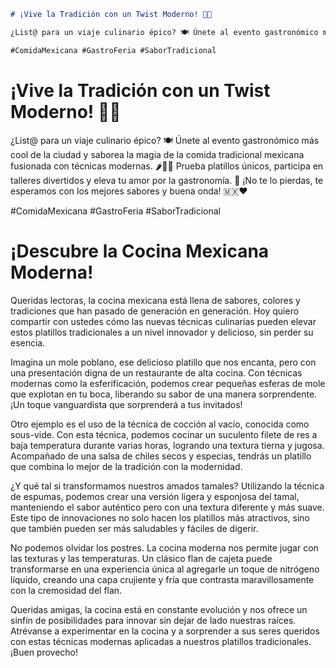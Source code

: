 ```markdown
# ¡Vive la Tradición con un Twist Moderno! 🌮✨

¿List@ para un viaje culinario épico? 🍽️ Únete al evento gastronómico más cool de la ciudad y saborea la magia de la comida tradicional mexicana fusionada con técnicas modernas. 🌶️👨‍🍳 Prueba platillos únicos, participa en talleres divertidos y eleva tu amor por la gastronomía. 🎉 ¡No te lo pierdas, te esperamos con los mejores sabores y buena onda! 🇲🇽❤️

#ComidaMexicana #GastroFeria #SaborTradicional
```

# ¡Vive la Tradición con un Twist Moderno! 🌮✨

¿List@ para un viaje culinario épico? 🍽️ Únete al evento gastronómico más cool de la ciudad y saborea la magia de la comida tradicional mexicana fusionada con técnicas modernas. 🌶️👨‍🍳 Prueba platillos únicos, participa en talleres divertidos y eleva tu amor por la gastronomía. 🎉 ¡No te lo pierdas, te esperamos con los mejores sabores y buena onda! 🇲🇽❤️ 

#ComidaMexicana #GastroFeria #SaborTradicional



# ¡Descubre la Cocina Mexicana Moderna!

Queridas lectoras, la cocina mexicana está llena de sabores, colores y tradiciones que han pasado de generación en generación. Hoy quiero compartir con ustedes cómo las nuevas técnicas culinarias pueden elevar estos platillos tradicionales a un nivel innovador y delicioso, sin perder su esencia.

Imagina un mole poblano, ese delicioso platillo que nos encanta, pero con una presentación digna de un restaurante de alta cocina. Con técnicas modernas como la esferificación, podemos crear pequeñas esferas de mole que explotan en tu boca, liberando su sabor de una manera sorprendente. ¡Un toque vanguardista que sorprenderá a tus invitados!

Otro ejemplo es el uso de la técnica de cocción al vacío, conocida como sous-vide. Con esta técnica, podemos cocinar un suculento filete de res a baja temperatura durante varias horas, logrando una textura tierna y jugosa. Acompañado de una salsa de chiles secos y especias, tendrás un platillo que combina lo mejor de la tradición con la modernidad.

¿Y qué tal si transformamos nuestros amados tamales? Utilizando la técnica de espumas, podemos crear una versión ligera y esponjosa del tamal, manteniendo el sabor auténtico pero con una textura diferente y más suave. Este tipo de innovaciones no solo hacen los platillos más atractivos, sino que también pueden ser más saludables y fáciles de digerir.

No podemos olvidar los postres. La cocina moderna nos permite jugar con las texturas y las temperaturas. Un clásico flan de cajeta puede transformarse en una experiencia única al agregarle un toque de nitrógeno líquido, creando una capa crujiente y fría que contrasta maravillosamente con la cremosidad del flan.

Queridas amigas, la cocina está en constante evolución y nos ofrece un sinfín de posibilidades para innovar sin dejar de lado nuestras raíces. Atrévanse a experimentar en la cocina y a sorprender a sus seres queridos con estas técnicas modernas aplicadas a nuestros platillos tradicionales. ¡Buen provecho!
